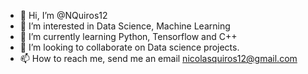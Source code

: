 - 👋 Hi, I’m @NQuiros12
- 👀 I’m interested in Data Science, Machine Learning
- 🌱 I’m currently learning Python, Tensorflow and C++
- 💞️ I’m looking to collaborate on Data science projects.
- 📫 How to reach me, send me an email nicolasquiros12@gmail.com
